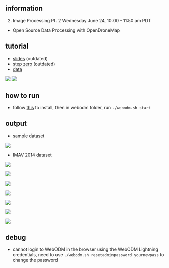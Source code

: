 ## information

2. Image Processing Pt. 2 Wednesday June 24, 10:00 - 11:50 am PDT
- Open Source Data Processing with OpenDroneMap

## tutorial

- [slides](https://drive.google.com/file/d/1D5et0f2i2TQhAEvURhvU6yRTs6wUc_CY/view) (outdated)
- [step zero](https://docs.google.com/document/d/1q-OE1AbtCObimw8VFbbW6jG0Fvh49BmONglXt4xBUNc/edit) (outdated)
- [data](https://github.com/coreysnipes/drone_dataset_brighton_beach)

![](assets/34fb5db3.png)
![](assets/15da7e12.png)

## how to run 

- follow [this](https://docs.opendronemap.org/installation.html#hello-webodm) to install, then in webodm folder, run `./webodm.sh start` 

## output

- sample dataset  

![](assets/207ec6dd.png)

- IMAV 2014 dataset

![](assets/69631eb8.png)

![](assets/e27fdd6b.png)

![](assets/a218e3bf.png)

![](assets/3fd2cce5.png)

![](assets/155c5d22.png)

![](assets/f4cd6e8c.png)

![](assets/209d5ca2.png)

## debug

- cannot login to WebODM in the browser using the WebODM Lightning credentials, need to use `./webodm.sh resetadminpassword yournewpass` to change the password
